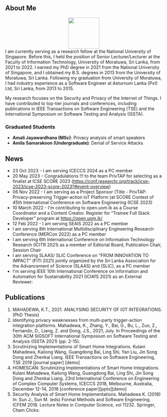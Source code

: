 
## About Me

<img src="{{site.url}}/images/kulani-photo.jpg" style="display: block; width:100; height:100; margin: auto;" />
I am currently serving as a research fellow at the National University of Singapore. Before this, I held the position of Senior Lecturer/Lecturer at the Faculty of Information Technology, University of Moratuwa, Sri Lanka, from 2021 to 2022. I earned my PhD degree in 2021 from the National University of Singapore, and I obtained my B.S. degrees in 2013 from the University of Moratuwa, Sri Lanka. Following my graduation from University of Moratuwa, I had industry experience as a Software Engineer at Aeturnum Lanka (Pvt) Ltd, Sri Lanka, from 2013 to 2015.

My research focuses on the Security and Privacy of the Internet of Things. I have contributed to top-tier journals and conferences, including publications in IEEE Transactions on Software Engineering (TSE) and the International Symposium on Software Testing and Analysis (ISSTA).

### Graduated Students

- **Amali Jayawardhana (MSc)**: Privacy analysis of smart speakers
- **Amila Samarakoon (Undergraduate)**: Denial of Service Attacks

## News
- 23 Oct 2023 - I am serving ICECCS 2024 as a PC member
- 20 May 2023 - Congradulations !!! to the team PrivTAP for selecting as a finalist at ICSE SCORE 2023 (https://conf.researchr.org/track/icse-2023/icse-2023-score-2023?#event-overview)
- 06 Nov 2022 - I am serving as a Project Sponsor (Title - PrivTAP: Privacy-preserving Trigger-action IoT Platform )at SCORE Contest of 45th International Conference on Software Engineering (ICSE 2023) 
- 10 March 2022 - I'm contributing to open.uom.lk as a Course Coordinator and a Content Creator. Register for “Trainee Full Stack Developer” program at https://open.uom.lk/
- 12 Feb 2022 - I am serving SEAIS 2022 as a PC member
- I am serving 8th International Multidisciplinary Engineering Research Conference (MERCon 2022) as a PC member
- I am serving 6th International Conference on Information Technology Research (ICITR 2021) as a member of Editorial Board, Publication Chair, Session Chair
- I am serving SLAAS/ SLIC Conference on “FROM INNOVATION TO IMPACT” (FITI 2021) jointly organized by the Sri Lanka Association for the Advancement of Science (SLAAS) and (SLIC), as a PC member
- I'm serving IEEE 10th International Conference on Information and Automation for Sustainability 2021 (ICIAfS 2021) as an External Reviewer: 


## Publications
1. MAHADEWA, K.T., 2021. ANALYSING SECURITY OF IOT INTEGRATIONS. (PhD Thesis)
2. Identifying privacy weaknesses from multi-party trigger-action integration platforms. Mahadewa, K., Zhang, Y., Bai, G., Bu, L., Zuo, Z., Fernando, D., Liang, Z. and Dong, J.S., 2021, July.  In Proceedings of the 30th ACM SIGSOFT International Symposium on Software Testing and Analysis (ISSTA 2021) (pp. 2-15).
3. Scrutinizing Implementations of Smart Home Integrations.
Kulani Mahadewa, Kailong Wang, Guangdong Bai, Ling Shi, Yan Liu, Jin Song Dong and Zhenkai Liang. IEEE Transactions on Software Engineering, TSE 2019 [journal paper] [demo]
4. HOMESCAN: Scrutinizing Implementations of Smart Home Integrations. Kulani Mahadewa, Kailong Wang, Guangdong Bai, Ling Shi, Jin Song Dong and Zhenkai Liang. 23rd International Conference on Engineering of Complex Computer Systems, ICECCS 2018, Melbourne, Australia, December 12-14, 2018 [conference paper][pptx][demo]
5. Security Analysis of Smart Home Implementations. Mahadewa K. (2018) In: Sun J., Sun M. (eds) Formal Methods and Software Engineering. ICFEM 2018. Lecture Notes in Computer Science, vol 11232. Springer, Cham
Clicks:
